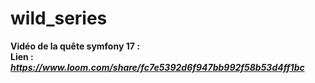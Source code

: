 # wild_series

**Vidéo de la quête symfony 17 :**  
**Lien :** ***https://www.loom.com/share/fc7e5392d6f947bb992f58b53d4ff1bc***